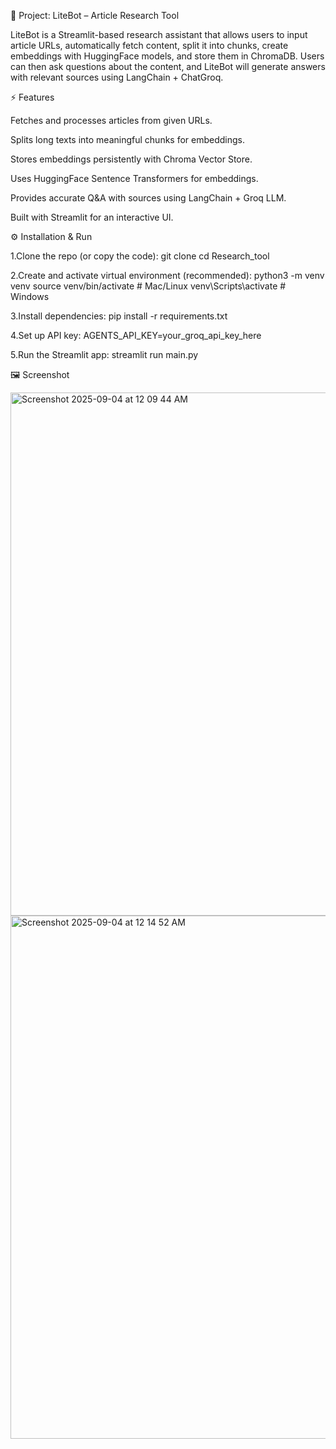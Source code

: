 📖 Project: LiteBot – Article Research Tool

LiteBot is a Streamlit-based research assistant that allows users to input article URLs, automatically fetch content, split it into chunks, create embeddings with HuggingFace models, and store them in ChromaDB.
Users can then ask questions about the content, and LiteBot will generate answers with relevant sources using LangChain + ChatGroq.


⚡ Features

Fetches and processes articles from given URLs.

Splits long texts into meaningful chunks for embeddings.

Stores embeddings persistently with Chroma Vector Store.

Uses HuggingFace Sentence Transformers for embeddings.

Provides accurate Q&A with sources using LangChain + Groq LLM.

Built with Streamlit for an interactive UI.


⚙️ Installation & Run

1.Clone the repo (or copy the code):
  git clone <your-repo-link>
  cd Research_tool

2.Create and activate virtual environment (recommended):
  python3 -m venv venv
  source venv/bin/activate  # Mac/Linux
  venv\Scripts\activate     # Windows

3.Install dependencies:
  pip install -r requirements.txt  

4.Set up API key:
  AGENTS_API_KEY=your_groq_api_key_here

5.Run the Streamlit app:
  streamlit run main.py


🖼️ Screenshot

<img width="1364" height="837" alt="Screenshot 2025-09-04 at 12 09 44 AM" src="https://github.com/user-attachments/assets/4001774f-94b2-4b7f-8464-0e8b57ead31a" />
<img width="1364" height="837" alt="Screenshot 2025-09-04 at 12 14 52 AM" src="https://github.com/user-attachments/assets/492f58b5-dba7-41ec-94ec-891efb8a1dc1" />



